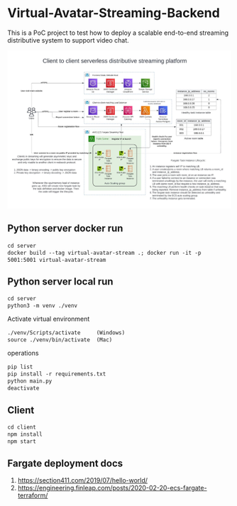 # Virtual-Avatar-Streaming-Backend
This is a PoC project to test how to deploy a scalable end-to-end streaming distributive system to support video chat.

![Architecture Diagram](./Architecture-diagram.jpg)

## Python server docker run
```
cd server
docker build --tag virtual-avatar-stream .; docker run -it -p 5001:5001 virtual-avatar-stream
```

## Python server local run
```
cd server
python3 -m venv ./venv
```

Activate virtual environment
```
./venv/Scripts/activate     (Windows)
source ./venv/bin/activate  (Mac)
```

operations
```
pip list
pip install -r requirements.txt
python main.py
deactivate
```

## Client
```
cd client
npm install
npm start
```

## Fargate deployment docs
1. https://section411.com/2019/07/hello-world/
2. https://engineering.finleap.com/posts/2020-02-20-ecs-fargate-terraform/